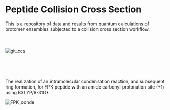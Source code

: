 # Peptide Collision Cross Section 

This is a repository of data and results from quantum calculations of protomer ensembles subjected to a collision cross section workflow.
<br/>
<br/>
<br/>
<br/>
![git_ccs](https://user-images.githubusercontent.com/97419520/171350119-197832e5-a0cf-475c-85fa-71b5d4bfbe26.png)


<br/>
<br/>
<br/>


The realization of an intramolecular condensation reaction, and subsequent ring formation, for FPK peptide with an amide carbonyl protonation site (+1) using B3LYP/6-31G*

![FPK_conde](https://user-images.githubusercontent.com/97419520/172391122-d2dec591-09e9-4df8-9e21-a425b8776c72.png)
